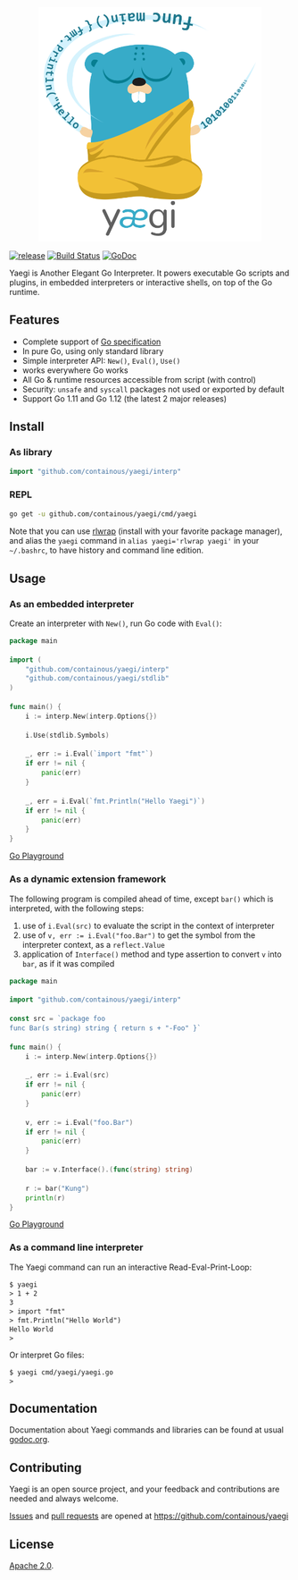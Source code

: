 <p align="center">
<img width="400" src="doc/images/yaegi.png" alt="Yaegi" title="Yaegi" />
</p>

[![release](https://img.shields.io/github/tag-date/containous/yaegi.svg?label=alpha)](https://github.com/containous/yaegi/releases)
[![Build Status](https://travis-ci.com/containous/yaegi.svg?branch=master)](https://travis-ci.com/containous/yaegi)
[![GoDoc](https://godoc.org/github.com/containous/yaegi?status.svg)](https://godoc.org/github.com/containous/yaegi)

Yaegi is Another Elegant Go Interpreter.
It powers executable Go scripts and plugins, in embedded interpreters or interactive shells, on top of the Go runtime.

## Features

* Complete support of [Go specification][specs]
* In pure Go, using only standard library
* Simple interpreter API: `New()`, `Eval()`, `Use()`
* works everywhere Go works
* All Go & runtime resources accessible from script (with control)
* Security: `unsafe` and `syscall` packages not used or exported by default
* Support Go 1.11 and Go 1.12 (the latest 2 major releases)

## Install

### As library

```go
import "github.com/containous/yaegi/interp"
```

### REPL

```bash
go get -u github.com/containous/yaegi/cmd/yaegi
```

Note that you can use [rlwrap](https://github.com/hanslub42/rlwrap) (install with your favorite package manager),
and alias the `yaegi` command in `alias yaegi='rlwrap yaegi'` in your `~/.bashrc`, to have history and command line edition.

## Usage

### As an embedded interpreter

Create an interpreter with `New()`, run Go code with `Eval()`:

```go
package main

import (
	"github.com/containous/yaegi/interp"
	"github.com/containous/yaegi/stdlib"
)

func main() {
	i := interp.New(interp.Options{})

	i.Use(stdlib.Symbols)

	_, err := i.Eval(`import "fmt"`)
	if err != nil {
		panic(err)
	}

	_, err = i.Eval(`fmt.Println("Hello Yaegi")`)
	if err != nil {
		panic(err)
	}
}
```

[Go Playground](https://play.golang.org/p/zzvw4VlerLP)

### As a dynamic extension framework

The following program is compiled ahead of time, except `bar()` which is interpreted, with the following steps:

1. use of `i.Eval(src)` to evaluate the script in the context of interpreter
2. use of `v, err := i.Eval("foo.Bar")` to get the symbol from the interpreter context,  as a `reflect.Value`
3. application of `Interface()` method and type assertion to convert `v` into `bar`, as if it was compiled

```go
package main

import "github.com/containous/yaegi/interp"

const src = `package foo
func Bar(s string) string { return s + "-Foo" }`

func main() {
	i := interp.New(interp.Options{})

	_, err := i.Eval(src)
	if err != nil {
		panic(err)
	}

	v, err := i.Eval("foo.Bar")
	if err != nil {
		panic(err)
	}

	bar := v.Interface().(func(string) string)

	r := bar("Kung")
	println(r)
}
```

[Go Playground](https://play.golang.org/p/6SEAoaO7n0U)

### As a command line interpreter

The Yaegi command can run an interactive Read-Eval-Print-Loop:

```console
$ yaegi
> 1 + 2
3
> import "fmt"
> fmt.Println("Hello World")
Hello World
>
```

Or interpret Go files:

```console
$ yaegi cmd/yaegi/yaegi.go
>
```

## Documentation

Documentation about Yaegi commands and libraries can be found at usual [godoc.org][docs].

## Contributing

Yaegi is an open source project, and your feedback and contributions are needed and always welcome.

[Issues] and [pull requests] are opened at https://github.com/containous/yaegi

## License

[Apache 2.0][License].

[specs]: https://golang.org/ref/spec
[docs]: https://godoc.org/github.com/containous/yaegi
[license]: https://github.com/containous/yaegi/blob/master/LICENSE
[github]: https://github.com/containous/yaegi
[Issues]: https://github.com/containous/yaegi/issues
[pull requests]: https://github.com/containous/yaegi/issues
